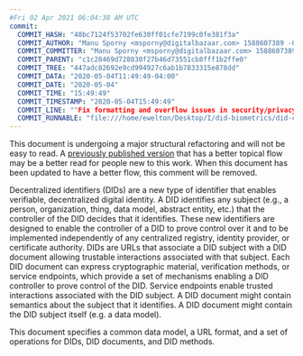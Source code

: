 ```yaml
---
#Fri 02 Apr 2021 06:04:38 AM UTC
commit:
  COMMIT_HASH: "48bc7124f53702fe630ff01cfe7199c0fe381f3a"
  COMMIT_AUTHOR: "Manu Sporny <msporny@digitalbazaar.com> 1588607389 -0400"
  COMMIT_COMMITTER: "Manu Sporny <msporny@digitalbazaar.com> 1588607389 -0400"
  COMMIT_PARENT: "c1c28469d728830f27b46d73551cb8fff1b2ffe0"
  COMMIT_TREE: "447adc82692e9cd994927c6ab1b7833315e878dd"
  COMMIT_DATA: "2020-05-04T11:49:49-04:00"
  COMMIT_DATE: "2020-05-04"
  COMMIT_TIME: "15:49:49"
  COMMIT_TIMESTAMP: "2020-05-04T15:49:49"
  COMMIT_LINE: ""Fix formatting and overflow issues in security/privacy considerations."
  COMMIT_RUNNABLE: "file:///home/ewelton/Desktop/I/did-biometrics/did-core-dataset/analysis/gitinfo/48bc7124f53702fe630ff01cfe7199c0fe381f3a/snapshot/index.html"
---
```


<section id="abstract">
<p class="issue">
This document is undergoing a major structural refactoring and will not be easy
to read. A <a href="https://www.w3.org/TR/2019/WD-did-core-20191209/">previously
published version</a> that has a better topical flow may be a better read for
people new to this work. When this document has been updated to have a
better flow, this comment will be removed.
    </p>
<p>
<a>Decentralized identifiers</a> (DIDs) are a new type of identifier that
enables verifiable, decentralized digital identity. A <a>DID</a> identifies any
subject (e.g., a person, organization, thing, data model, abstract entity, etc.)
that the controller of the <a>DID</a> decides that it identifies. These new
identifiers are designed to enable the controller of a <a>DID</a> to prove
control over it and to be implemented independently of any centralized registry,
identity provider, or certificate authority. <a>DID</a>s are URLs that associate
a <a>DID subject</a> with a <a>DID document</a> allowing trustable interactions
associated with that subject. Each <a>DID document</a> can express cryptographic
material, verification methods, or <a>service endpoints</a>, which provide a set
of mechanisms enabling a <a>DID controller</a> to prove control of the
<a>DID</a>. <a>Service endpoints</a> enable trusted interactions associated with
the <a>DID subject</a>. A <a>DID document</a> might contain semantics about the
subject that it identifies. A <a>DID document</a> might contain the <a>DID
subject</a> itself (e.g. a data model).
    </p>
<p>
This document specifies a common data model, a URL format, and a set of
operations for <a>DIDs</a>, <a>DID documents</a>, and <a>DID methods</a>.
    </p>
</section>
